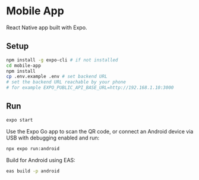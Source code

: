 # Mobile App

React Native app built with Expo.

## Setup

```bash
npm install -g expo-cli # if not installed
cd mobile-app
npm install
cp .env.example .env # set backend URL
# set the backend URL reachable by your phone
# for example EXPO_PUBLIC_API_BASE_URL=http://192.168.1.10:3000
```

## Run

```bash
expo start
```

Use the Expo Go app to scan the QR code, or connect an Android device via USB
with debugging enabled and run:

```bash
npx expo run:android
```

Build for Android using EAS:

```bash
eas build -p android
```
